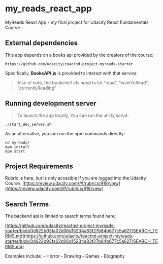 # my_reads_react_app

MyReads React App - my final project for Udacity React Fundamentals Course


## External dependencies

This app depends on a books api provided by the creators of the course:

    https://github.com/udacity/reactnd-project-myreads-starter

Specifically, **BooksAPI.js** is provided to interact with that service

> Also of note, the bookshelf ids need to be "read", "wantToRead", "currentlyReading"

## Running development server

> To launch the app locally, You can run the utility script:

```
./start_dev_server.sh
```

As an alternative, you can run the npm commands directly:

```
cd myreads/
npm install
npm start
```


## Project Requirements

Rubric is here, but is only accesible if you are logged into the Udacity Course.
[https://review.udacity.com/#!/rubrics/918/view](https://review.udacity.com/#!/rubrics/918/view)


## Search Terms

The backend api is limited to search terms found here:

[https://github.com/udacity/reactnd-project-myreads-starter/blob/0d622b93fa02d06d15234a83f27b84b677c5a627/SEARCH_TERMS.md](https://github.com/udacity/reactnd-project-myreads-starter/blob/0d622b93fa02d06d15234a83f27b84b677c5a627/SEARCH_TERMS.md)

Examples include:
    - Horror
    - Drawing
    - Games
    - Biography

